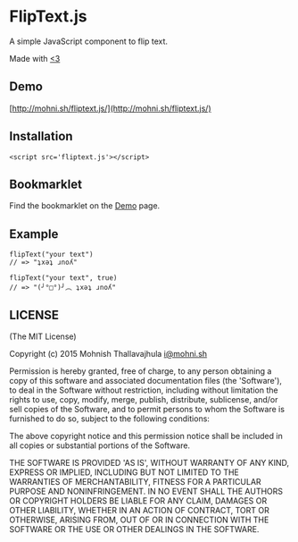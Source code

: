 # FlipText.js

A simple JavaScript component to flip text.

Made with [<3](https://twitter.com/arrowgunz)

## Demo

[http://mohni.sh/fliptext.js/](http://mohni.sh/fliptext.js/)

## Installation

`<script src='fliptext.js'></script>`

## Bookmarklet

Find the bookmarklet on the [Demo](http://mohni.sh/fliptext.js/) page.

## Example

```
flipText("your text")
// => "ʇxǝʇ ɹnoʎ"

flipText("your text", true)
// => "(╯°□°)╯︵ ʇxǝʇ ɹnoʎ"
```

## LICENSE

(The MIT License)

Copyright (c) 2015 Mohnish Thallavajhula <i@mohni.sh>

Permission is hereby granted, free of charge, to any person obtaining
a copy of this software and associated documentation files (the
'Software'), to deal in the Software without restriction, including
without limitation the rights to use, copy, modify, merge, publish,
distribute, sublicense, and/or sell copies of the Software, and to
permit persons to whom the Software is furnished to do so, subject to
the following conditions:

The above copyright notice and this permission notice shall be
included in all copies or substantial portions of the Software.

THE SOFTWARE IS PROVIDED 'AS IS', WITHOUT WARRANTY OF ANY KIND,
EXPRESS OR IMPLIED, INCLUDING BUT NOT LIMITED TO THE WARRANTIES OF
MERCHANTABILITY, FITNESS FOR A PARTICULAR PURPOSE AND NONINFRINGEMENT.
IN NO EVENT SHALL THE AUTHORS OR COPYRIGHT HOLDERS BE LIABLE FOR ANY
CLAIM, DAMAGES OR OTHER LIABILITY, WHETHER IN AN ACTION OF CONTRACT,
TORT OR OTHERWISE, ARISING FROM, OUT OF OR IN CONNECTION WITH THE
SOFTWARE OR THE USE OR OTHER DEALINGS IN THE SOFTWARE.
